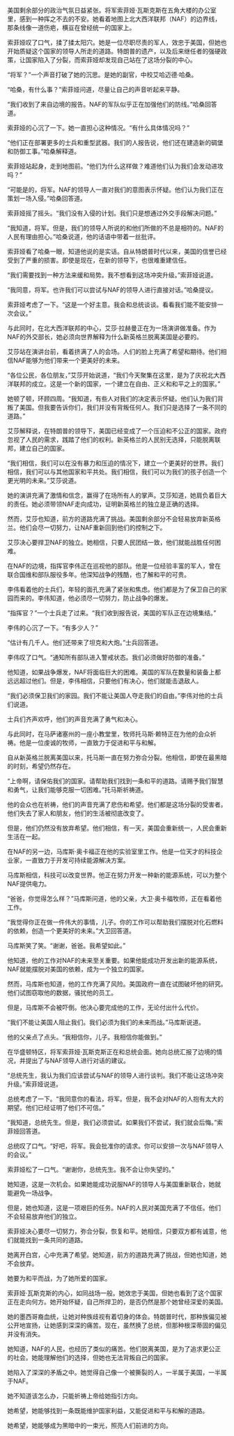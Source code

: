 美国剩余部分的政治气氛日益紧张。将军索菲娅·瓦斯克斯在五角大楼的办公室里，感到一种挥之不去的不安。她看着地图上北大西洋联邦（NAF）的边界线，那条线像一道伤疤，横亘在曾经统一的国家上。

索菲娅叹了口气，揉了揉太阳穴。她是一位尽职尽责的军人，效忠于美国，但她也开始质疑这个国家的领导人所走的道路。特朗普的遗产，以及后来继任者的强硬政策，让国家陷入了分裂，而索菲娅却发现自己站在了这场分裂的中心。

“将军？”一个声音打破了她的沉思。是她的副官，中校艾哈迈德·哈桑。

“哈桑，有什么事？”索菲娅问道，尽量让自己的声音听起来平静。

“我们收到了来自边境的报告。NAF的军队似乎正在加强他们的防线。”哈桑回答道。

索菲娅的心沉了一下。她一直担心这种情况。“有什么具体情况吗？”

“他们正在部署更多的士兵和重型武器。我们的人报告说，他们还在建造新的碉堡和防御工事。”哈桑解释道。

索菲娅站起身，走到地图前。“他们为什么这样做？难道他们认为我们会发动进攻吗？”

“可能是的，将军。NAF的领导人一直对我们的意图表示怀疑。他们认为我们正在策划一场入侵。”哈桑回答道。

索菲娅摇了摇头。“我们没有入侵的计划。我们只是想通过外交手段解决问题。”

“我知道，将军。但是，我们的领导人所说的和他们所做的不总是相符的。NAF的人民有理由担心。”哈桑说道，他的话语中带着一丝批评。

索菲娅看了哈桑一眼，知道他说的是实话。自从特朗普时代以来，美国的信誉已经受到了严重的损害。即使是现在，在新的领导下，也很难重建信任。

“我们需要找到一种方法来缓和局势。我不想看到这场冲突升级。”索菲娅说道。

“我同意，将军。也许我们可以尝试与NAF的领导人进行直接对话。”哈桑提议。

索菲娅考虑了一下。“这是一个好主意。我会和总统谈谈。看看我们能不能安排一次会议。”

与此同时，在北大西洋联邦的中心，艾莎·拉赫曼正在为一场演讲做准备。作为NAF的外交部长，她必须向世界解释为什么新英格兰脱离美国是必要的。

艾莎站在演讲台前，看着挤满了人的会场。人们的脸上充满了希望和期待。他们相信NAF能够为他们带来一个更美好的未来。

“各位公民，各位朋友，”艾莎开始说道，“我们今天聚集在这里，是为了庆祝北大西洋联邦的成立。这是一个新的国家，一个建立在自由、正义和和平之上的国家。”

她顿了顿，环顾四周。“我知道，有些人对我们的决定表示怀疑。他们认为我们背叛了美国。但我要告诉你们，我们并没有背叛任何人。我们只是选择了一条不同的道路。”

艾莎解释说，在特朗普的领导下，美国已经变成了一个压迫和不公正的国家。政府忽视了人民的需求，践踏了他们的权利。新英格兰的人民别无选择，只能脱离联邦，建立自己的国家。

“我们相信，我们可以在没有暴力和压迫的情况下，建立一个更美好的世界。我们相信，我们可以与其他国家和平共处。我们相信，我们可以为我们的孩子创造一个更光明的未来。”艾莎说道。

她的演讲充满了激情和信念，赢得了在场所有人的掌声。艾莎知道，她肩负着巨大的责任。她必须带领NAF走向成功，证明新英格兰的独立是正确的选择。

然而，艾莎也知道，前方的道路充满了挑战。美国剩余部分不会轻易放弃新英格兰。他们会尽一切努力，让NAF重新回到他们的控制之下。

艾莎决心要捍卫NAF的独立。她相信，只要人民团结一致，他们就能战胜任何困难。

在NAF的边境，指挥官李伟正在巡视他的部队。他是一位经验丰富的军人，曾在联合国维和部队服役多年。他深知战争的残酷，也了解和平的可贵。

李伟看着他的士兵们，年轻的面孔充满了紧张和焦虑。他们都是为了保卫自己的家园而来的。李伟知道，他必须尽一切努力，防止战争的爆发。

“指挥官？”一个士兵走了过来。“我们收到报告说，美国的军队正在边境集结。”

李伟的心沉了一下。“有多少人？”

“估计有几千人。他们还带来了坦克和大炮。”士兵回答道。

李伟叹了口气。“通知所有部队进入警戒状态。我们必须做好防御的准备。”

他知道，如果战争爆发，NAF将面临巨大的困难。美国的军队在数量和装备上都远远超过他们。但是，李伟相信，只要他们有决心，他们就能击退敌人。

“我们必须保卫我们的家园。我们不能让美国人夺走我们的自由。”李伟对他的士兵们说道。

士兵们齐声欢呼，他们的声音充满了勇气和决心。

与此同时，在马萨诸塞州的一座小教堂里，牧师托马斯·赖特正在为他的会众祈祷。他是一位虔诚的牧师，一直致力于促进和平与和解。

自从新英格兰脱离美国以来，托马斯一直在努力弥合分裂。他相信，即使在最黑暗的时刻，希望仍然存在。

“上帝啊，请保佑我们的国家。请帮助我们找到一条和平的道路。请赐予我们智慧和勇气，让我们能够克服一切困难。”托马斯祈祷道。

他的会众也在祈祷，他们的声音充满了悲伤和希望。他们都是这场分裂的受害者。他们失去了家人和朋友，他们的生活被彻底改变了。

但是，他们仍然没有放弃希望。他们相信，有一天，美国会重新统一，人民会重新生活在一起。

在NAF的另一边，马库斯·奥卡福正在他的实验室里工作。他是一位天才的科技企业家，一直致力于开发可持续能源解决方案。

马库斯相信，科技可以改变世界。他正在努力开发一种新的能源系统，可以为整个NAF提供电力。

“爸爸，你觉得怎么样？”马库斯问道，他的父亲，大卫·奥卡福牧师，正在看着他工作。

“我觉得你正在做一件伟大的事情，儿子。你的工作可以帮助我们摆脱对化石燃料的依赖，创造一个更美好的未来。”大卫回答道。

马库斯笑了笑。“谢谢，爸爸。我希望如此。”

他知道，他的工作对NAF的未来至关重要。如果他能成功开发出新的能源系统，NAF就能摆脱对美国的依赖，成为一个独立的国家。

然而，马库斯也知道，他的工作充满了风险。美国政府一直在试图破坏他的研究。他们试图窃取他的数据，骚扰他的员工。

但是，马库斯不会被吓倒。他决心要完成他的工作，无论付出什么代价。

“我们不能让美国人阻止我们。我们必须为我们的未来而战。”马库斯说道。

他的父亲点了点头。“我相信你，儿子。我相信你能做到。”

在华盛顿特区，将军索菲娅·瓦斯克斯正在和总统会面。她向总统汇报了边境的情况，并提出了与NAF领导人进行对话的建议。

“总统先生，我认为我们应该尝试与NAF的领导人进行谈判。我们不能让这场冲突升级。”索菲娅说道。

总统考虑了一下。“我同意你的看法，将军。但是，我不会对NAF的人抱有太大的期望。他们已经证明了他们不可信。”

“我知道，总统先生。但是，我们必须尝试。如果我们不尝试，我们就会后悔。”索菲娅回答道。

总统叹了口气。“好吧，将军。我会批准你的请求。你可以安排一次与NAF领导人的会议。”

索菲娅松了一口气。“谢谢你，总统先生。我不会让你失望的。”

她知道，这是一次机会。如果她能成功说服NAF的领导人与美国重新联合，她就能避免一场战争。

但是，她也知道，这是一项艰巨的任务。NAF的人民对美国充满了不信任。他们不会轻易放弃他们的独立。

索菲娅决心要尽一切努力，弥合分裂，恢复和平。她相信，只要双方都有诚意，他们就能找到一条共同的道路。

她离开白宫，心中充满了希望。她知道，前方的道路充满了挑战，但她也知道，她不会放弃。

她要为和平而战，为了她所爱的国家。

索菲娅·瓦斯克斯的内心，如同战场一般。她效忠于美国，但她也看到了这个国家正在走向何方。她开始怀疑，自己所捍卫的，是否仍然是那个她曾经深爱的美国。

她的墨西哥裔血统，让她对种族歧视有着切身的体会。特朗普时代，那种族偏见被公开地宣扬，让她感到深深的痛苦。现在，虽然换了总统，但那种根深蒂固的偏见并没有消失。

她知道，NAF的人民，也经历了类似的痛苦。他们脱离美国，是为了追求更公正的社会。她能理解他们的选择，但她也无法背叛自己的国家。

她陷入了深深的矛盾之中。她觉得自己像一个被撕裂的人，一半属于美国，一半属于NAF。

她不知道该怎么办，只能祈祷上帝给她指引方向。

她希望，她能够找到一条既能维护国家利益，又能促进和平与和解的道路。

她希望，她能够成为黑暗中的一束光，照亮人们前进的方向。
